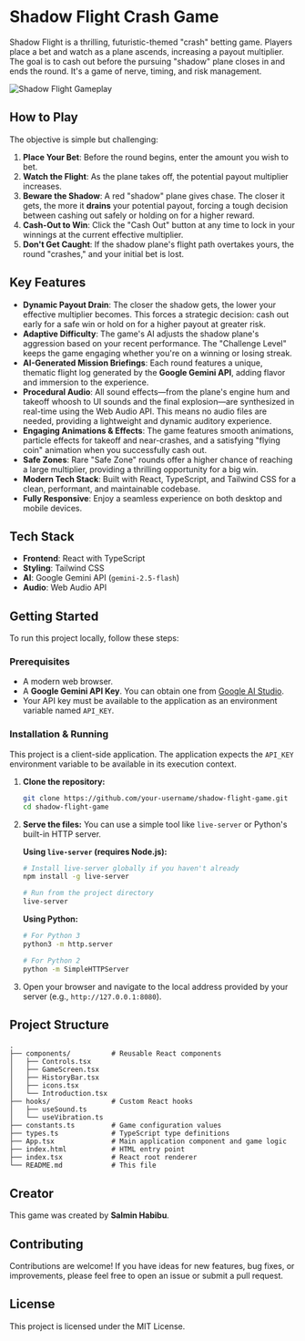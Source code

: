 # Shadow Flight Crash Game

Shadow Flight is a thrilling, futuristic-themed "crash" betting game. Players place a bet and watch as a plane ascends, increasing a payout multiplier. The goal is to cash out before the pursuing "shadow" plane closes in and ends the round. It's a game of nerve, timing, and risk management.

![Shadow Flight Gameplay](https://storage.googleapis.com/project-game-assets/shadow-flight-promo.png)

## How to Play

The objective is simple but challenging:

1.  **Place Your Bet**: Before the round begins, enter the amount you wish to bet.
2.  **Watch the Flight**: As the plane takes off, the potential payout multiplier increases.
3.  **Beware the Shadow**: A red "shadow" plane gives chase. The closer it gets, the more it **drains** your potential payout, forcing a tough decision between cashing out safely or holding on for a higher reward.
4.  **Cash-Out to Win**: Click the "Cash Out" button at any time to lock in your winnings at the current effective multiplier.
5.  **Don't Get Caught**: If the shadow plane's flight path overtakes yours, the round "crashes," and your initial bet is lost.

## Key Features

-   **Dynamic Payout Drain**: The closer the shadow gets, the lower your effective multiplier becomes. This forces a strategic decision: cash out early for a safe win or hold on for a higher payout at greater risk.
-   **Adaptive Difficulty**: The game's AI adjusts the shadow plane's aggression based on your recent performance. The "Challenge Level" keeps the game engaging whether you're on a winning or losing streak.
-   **AI-Generated Mission Briefings**: Each round features a unique, thematic flight log generated by the **Google Gemini API**, adding flavor and immersion to the experience.
-   **Procedural Audio**: All sound effects—from the plane's engine hum and takeoff whoosh to UI sounds and the final explosion—are synthesized in real-time using the Web Audio API. This means no audio files are needed, providing a lightweight and dynamic auditory experience.
-   **Engaging Animations & Effects**: The game features smooth animations, particle effects for takeoff and near-crashes, and a satisfying "flying coin" animation when you successfully cash out.
-   **Safe Zones**: Rare "Safe Zone" rounds offer a higher chance of reaching a large multiplier, providing a thrilling opportunity for a big win.
-   **Modern Tech Stack**: Built with React, TypeScript, and Tailwind CSS for a clean, performant, and maintainable codebase.
-   **Fully Responsive**: Enjoy a seamless experience on both desktop and mobile devices.

## Tech Stack

-   **Frontend**: React with TypeScript
-   **Styling**: Tailwind CSS
-   **AI**: Google Gemini API (`gemini-2.5-flash`)
-   **Audio**: Web Audio API

## Getting Started

To run this project locally, follow these steps:

### Prerequisites

-   A modern web browser.
-   A **Google Gemini API Key**. You can obtain one from [Google AI Studio](https://aistudio.google.com/app/apikey).
-   Your API key must be available to the application as an environment variable named `API_KEY`.

### Installation & Running

This project is a client-side application. The application expects the `API_KEY` environment variable to be available in its execution context.

1.  **Clone the repository:**
    ```bash
    git clone https://github.com/your-username/shadow-flight-game.git
    cd shadow-flight-game
    ```

2.  **Serve the files:**
    You can use a simple tool like `live-server` or Python's built-in HTTP server.

    **Using `live-server` (requires Node.js):**
    ```bash
    # Install live-server globally if you haven't already
    npm install -g live-server

    # Run from the project directory
    live-server
    ```

    **Using Python:**
    ```bash
    # For Python 3
    python3 -m http.server

    # For Python 2
    python -m SimpleHTTPServer
    ```

3.  Open your browser and navigate to the local address provided by your server (e.g., `http://127.0.0.1:8080`).

## Project Structure

```
.
├── components/          # Reusable React components
│   ├── Controls.tsx
│   ├── GameScreen.tsx
│   ├── HistoryBar.tsx
│   ├── icons.tsx
│   └── Introduction.tsx
├── hooks/               # Custom React hooks
│   ├── useSound.ts
│   └── useVibration.ts
├── constants.ts         # Game configuration values
├── types.ts             # TypeScript type definitions
├── App.tsx              # Main application component and game logic
├── index.html           # HTML entry point
├── index.tsx            # React root renderer
└── README.md            # This file
```

## Creator

This game was created by **Salmin Habibu**.

## Contributing

Contributions are welcome! If you have ideas for new features, bug fixes, or improvements, please feel free to open an issue or submit a pull request.

## License

This project is licensed under the MIT License.
